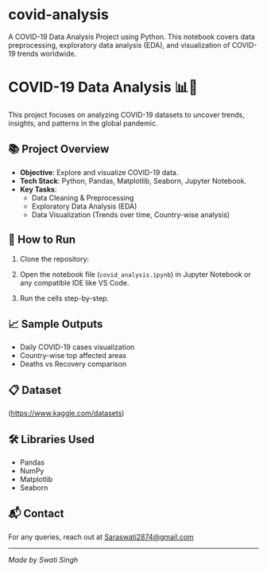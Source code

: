 # covid-analysis
A COVID-19 Data Analysis Project using Python. This notebook covers data preprocessing, exploratory data analysis (EDA), and visualization of COVID-19 trends worldwide.
# COVID-19 Data Analysis 📊🦠

This project focuses on analyzing COVID-19 datasets to uncover trends, insights, and patterns in the global pandemic.

## 📚 Project Overview
- **Objective**: Explore and visualize COVID-19 data.
- **Tech Stack**: Python, Pandas, Matplotlib, Seaborn, Jupyter Notebook.
- **Key Tasks**:
  - Data Cleaning & Preprocessing
  - Exploratory Data Analysis (EDA)
  - Data Visualization (Trends over time, Country-wise analysis)

## 🚀 How to Run
1. Clone the repository:
2. Open the notebook file (`covid_analysis.ipynb`) in Jupyter Notebook or any compatible IDE like VS Code.

3. Run the cells step-by-step.

## 📈 Sample Outputs
- Daily COVID-19 cases visualization
- Country-wise top affected areas
- Deaths vs Recovery comparison

## 📋 Dataset
(https://www.kaggle.com/datasets)

## 🛠️ Libraries Used
- Pandas
- NumPy
- Matplotlib
- Seaborn

## 📬 Contact
For any queries, reach out at Saraswati2874@gmail.com

---
*Made by Swati Singh* 
